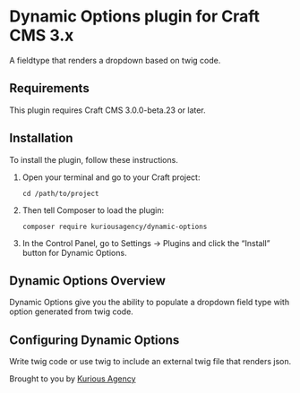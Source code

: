 # Dynamic Options plugin for Craft CMS 3.x

A fieldtype that renders a dropdown based on twig code.

## Requirements

This plugin requires Craft CMS 3.0.0-beta.23 or later.

## Installation

To install the plugin, follow these instructions.

1.  Open your terminal and go to your Craft project:

        cd /path/to/project

2.  Then tell Composer to load the plugin:

        composer require kuriousagency/dynamic-options

3.  In the Control Panel, go to Settings → Plugins and click the “Install” button for Dynamic Options.

## Dynamic Options Overview

Dynamic Options give you the ability to populate a dropdown field type with option generated from twig code.

## Configuring Dynamic Options

Write twig code or use twig to include an external twig file that renders json.

Brought to you by [Kurious Agency](https://kurious.agency)
